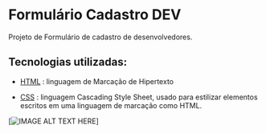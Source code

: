 # Formulário Cadastro DEV
Projeto de Formulário de cadastro de desenvolvedores. 

## Tecnologias utilizadas:
* [HTML](https://developer.mozilla.org/pt-BR/docs/Web/HTML) : linguagem de Marcação de Hipertexto

* [CSS](https://developer.mozilla.org/pt-BR/docs/Web/CSS) :  linguagem Cascading Style Sheet, usado para estilizar elementos escritos em uma linguagem de marcação como HTML. 

[![IMAGE ALT TEXT HERE](/images/formcaddev.JPG)]

